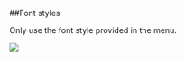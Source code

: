 <section id="templates-page-font-styles">
</section>

##Font styles

Only use the font style provided in the menu.

![]({{site.baseurl}}/assets/templates-font-styles.jpg)